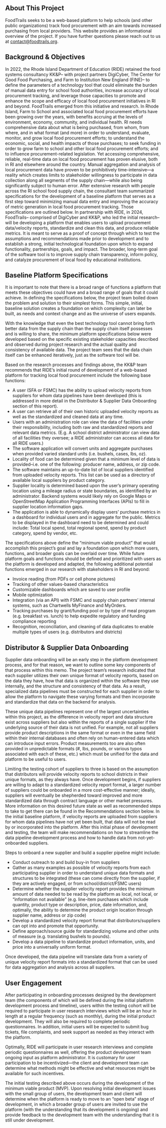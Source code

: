 ## About This Project

FoodTrails seeks to be a web-based platform to help schools (and other public organizations) track food procurement with an aim towards increased purchasing from local providers.
This website provides an informational overview of the project. If you have further questions please reach out to us at contact@foodtrails.org.

## Background & Objectives

In 2022, the Rhode Island Department of Education (RIDE) retained the food systems consultancy KK&P– with project partners DigiCyber, The Center for Good Food Purchasing, and Farm to Institution New England (FINE)– to define the parameters of a technology tool that could eliminate the burden of manual data entry for school food authorities, increase accuracy of local procurement tracking, and leverage those capacities to promote and enhance the scope and efficacy of local food procurement initiatives in RI and beyond. FoodTrails emerged from this initiative and research.
In Rhode Island, Farm to School and associated local food procurement efforts have been growing over the years, with benefits accruing at the levels of environment, economy, community, and individual health. RI needs comprehensive data about what is being purchased, from whom, from where, and in what format (and more) in order to understand, evaluate, monitor, and grow local food procurement efforts; to understand the economic, social, and health impacts of those purchases; to seek funding in order to grow farm to school and other local food procurement efforts; and to influence procurement-related legislation. Yet accessing comprehensive, reliable, real-time data on local food procurement has proven elusive, both in RI and elsewhere around the country. Manual aggregation and analysis of local procurement data have proven to be prohibitively time-intensive—a reality which creates limits to stakeholder willingness to participate in data collection along all segments of the supply chain—while also being significantly subject to human error.
After extensive research with people across the RI school food supply chain, the consultant team summarized specifications for the development of a baseline platform that serves as a first step toward minimizing manual data entry and improving the accuracy of metric generation in local food procurement tracking. Those specifications are outlined below. 
In partnership with RIDE, in 2024, FoodTrails– comprised of DigiCyber and KK&P, who led the initial research– will be developing a platform that enables users to upload procurement data/velocity reports, standardize and clean this data, and produce reliable metrics. It is meant to serve as a proof of concept through which to test the assumptions and recommendations made prior to development and to establish a strong, initial technological foundation upon which to expand functionality, partnerships, goals, and impact. 
The broader, long-term goal of the software tool is to improve supply chain transparency, inform policy, and catalyze procurement of local food by educational institutions.


## Baseline Platform Specifications

It is important to note that there is a broad range of functions a platform that meets these objectives could have and a broad range of goals that it could achieve. In defining the specifications below, the project team boiled down the problem and solution to their simplest forms. This simple, initial, baseline solution creates a foundation on which complexity can later be built, as needs and context change and as the universe of users expands.

With the knowledge that even the best technology tool cannot bring forth better data from the supply chain than the supply chain itself possesses and is willing to share, the minimum platform specifications below were developed based on the specific existing stakeholder capacities described and observed during project research and the actual quality and consistency of available data. The project team sees that the data chain itself can be enhanced iteratively, just as the software tool will be.

Based on the research processes and findings above, the KK&P team recommends that RIDE’s initial round of development of a web-based platform for tracking local food procurement include the following base functions:

- A user (SFA or FSMC) has the ability to upload velocity reports from suppliers for whom data pipelines have been developed (this is addressed in more detail in the Distributor & Supplier Data Onboarding section of this report).
- A user can retrieve all of their own historic uploaded velocity reports as well as the standardized and cleaned data at any time.
- Users with an administration role can view the data of facilities under their responsibility, including both raw and standardized reports and relevant data metrics. (E.g. A school district administrator can view data of all facilities they oversee; a RIDE administrator can access all data for all RIDE users.)
- The software application will convert units and aggregate purchases when provided varied standard units (i.e. bushels, cases, lbs, oz).
- Locality of food can be determined given that a minimum level of data is provided–i.e. one of the following: producer name, address, or zip code.
- The software maintains an up-to-date list of local suppliers identified from uploaded velocity reports. This list can be used as a directory of available local suppliers by product category.
- Supplier locality is determined based upon the user’s primary operating location using a mileage radius or state boundaries, as identified by an administrator. Backend systems would likely rely on Google Maps or OpenStreetMap Application Programming Interfaces (APIs) to fill in supplier location information gaps.
- The application is able to dynamically display users’ purchase metrics in a dashboard for individual users and in aggregate for the public. Metrics to be displayed in the dashboard need to be determined and could include: Total local spend, total regional spend, spend by product category, spend by vendor, etc.

The specifications above define the “minimum viable product” that would accomplish this project’s goal and lay a foundation upon which more users, functions, and broader goals can be overlaid over time. While future platform goals and functions should be defined and prioritized with users as the platform is developed and adapted, the following additional potential functions emerged in our research with stakeholders in RI and beyond:

- Invoice reading (from PDFs or cell phone pictures)
- Tracking of other values-based characteristics
- Customizable dashboards which are saved to user profile
- Mobile optimization
- Integration (via an API) with FSMC and supply chain partners’ internal systems, such as Chartwells MyFinance and MyOrders.
- Tracking purchases by grant/funding pool or by type of meal program (e.g. breakfast vs. lunch) to help expedite regulatory and funding compliance reporting 
- Recognition, reconciliation, and cleaning of data duplicates to enable multiple types of users (e.g. distributors and districts)

## Distributor & Supplier Data Onboarding

Supplier data onboarding will be an early step in the platform development process, and for that reason, we want to outline some key components of that process within this memo. The project team’s research indicated that each supplier utilizes their own unique format of velocity reports, based on the data they have, how that data is organized within the software they use internally, and the structure and consistency of that data. As a result, specialized data pipelines must be constructed for each supplier in order to allow the platform to navigate these varying formats and then incorporate and standardize that data on the backend for analysis.

These unique data pipelines represent one of the largest uncertainties within this project, as the difference in velocity report and data structure exist across suppliers but also within the reports of a single supplier if the underlying source of their data is not unified. For example, not all suppliers provide product descriptions in the same format or even in the same field within their internal databases and often rely on human-entered data which can introduce input errors. Product measurements too are also often provided in unpredictable formats (#, lbs, pounds, or various typos associated with each of these, etc.) which must be unified for the data and platform to be useful to users.

Limiting the testing cohort of suppliers to three is based on the assumption that distributors will provide velocity reports to school districts in their unique formats, as they always have. Once development begins, if suppliers are willing to adapt to a standardized velocity report format, a larger number of suppliers could be onboarded in a more cost-effective manner; ideally, suppliers will eventually be shepherded toward improved and more standardized data through contract language or other market pressures. More information on this desired future state as well as recommended steps to take to get there can be found in the Recommendations section below. In the initial baseline platform, if velocity reports are uploaded from suppliers for whom data pipelines have not yet been built, that data will not be read by or incorporated into the platform. After this initial phase of development and testing, the team will make recommendations on how to streamline the data pipeline development process and how to handle data from not-yet-onboarded suppliers.

Steps to onboard a new supplier and build a supplier pipeline might include:
- Conduct outreach to and build buy-in from suppliers
- Gather as many examples as possible of velocity reports from each participating supplier in order to understand unique data formats and structures to be integrated (these can come directly from the supplier, if they are actively engaged, or from school/district/FSMC users)
- Determine whether the supplier velocity report provides the minimum amount of data needed to be read by the platform as local, not local, or “information not available” (e.g. line-item purchases which include quantity, product type or description, price, date information, and, optimally, the ability to determine the product origin location through supplier name, address or zip code)
- Develop a standardized velocity report format that distributors/suppliers can opt into and promote that opportunity.
- Define approach/source guide for standardizing volume and other units of measure (e.g. translating bushels to pounds).
- Develop a data pipeline to standardize product information, units, and price into a universally uniform format.

Once developed, the data pipeline will translate data from a variety of unique velocity report formats into a standardized format that can be used for data aggregation and analysis across all suppliers.

## User Engagement

After participating in onboarding processes designed by the development team (the components of which will be defined during the initial platform development process and timeline), users within the testing cohort will be required to participate in user research interviews which will be an hour in length at a regular frequency (such as monthly), during the initial product development. They will also be required to complete periodic questionnaires. In addition, initial users will be expected to submit bug tickets, file complaints, and seek support as needed as they interact with the platform.

Optimally, RIDE will participate in user research interviews and complete periodic questionnaires as well, offering the product development team ongoing input as platform administrator. It is customary for user participation to be incentivized—the client and development team can determine what methods might be effective and what resources might be available for such incentives.

The initial testing described above occurs during the development of the minimum viable product (MVP). Upon resolving initial development issues with the small group of users, the development team and client will determine when the platform is ready to move to an “open beta” stage of development, in which a broader group of users are invited to use the platform (with the understanding that its development is ongoing) and provide feedback to the development team with the understanding that it is still under development.

